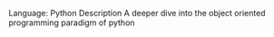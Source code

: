 Language: Python
Description
A deeper dive into the object oriented programming paradigm of python


